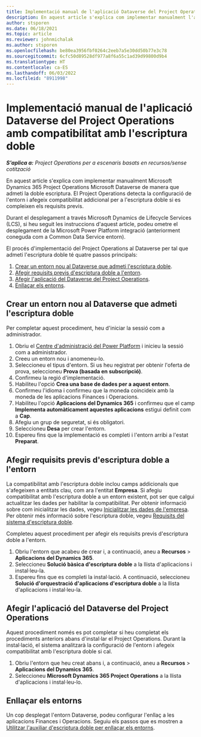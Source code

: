 ```yaml
---
title: Implementació manual de l'aplicació Dataverse del Project Operations amb compatibilitat amb l'escriptura doble
description: En aquest article s'explica com implementar manualment l'aplicació Project Operations Dataverse perquè admeti la doble escriptura.
author: stsporen
ms.date: 06/18/2021
ms.topic: article
ms.reviewer: johnmichalak
ms.author: stsporen
ms.openlocfilehash: be80ea3956fbf0264c2eeb7a5e30dd50b77e3c78
ms.sourcegitcommit: 6cfc50d89528df977a8f6a55c1ad39d99800d9b4
ms.translationtype: HT
ms.contentlocale: ca-ES
ms.lasthandoff: 06/03/2022
ms.locfileid: "8911998"
---
```

# <a name="manually-deploy-the-project-operations-dataverse-app-with-dual-write-support"></a>Implementació manual de l'aplicació Dataverse del Project Operations amb compatibilitat amb l'escriptura doble

_**S'aplica a:** Project Operations per a escenaris basats en recursos/sense cotització_

En aquest article s'explica com implementar manualment Microsoft Dynamics 365 Project Operations Microsoft Dataverse de manera que admeti la doble escriptura. El Project Operations detecta la configuració de l'entorn i afegeix compatibilitat addicional per a l'escriptura doble si es compleixen els requisits previs.

Durant el desplegament a través Microsoft Dynamics de Lifecycle Services (LCS), si heu seguit les instruccions d'aquest article, podeu ometre el desplegament de la Microsoft Power Platform integració (anteriorment coneguda com a Common Data Service entorn).

El procés d'implementació del Project Operations al Dataverse per tal que admeti l'escriptura doble té quatre passos principals:

1. [Crear un entorn nou al Dataverse que admeti l'escriptura doble](#create).
2. [Afegir requisits previs d'escriptura doble a l'entorn](#prerequisites).
3. [Afegir l'aplicació del Dataverse del Project Operations](#dataverse).
4. [Enllaçar els entorns](#link).

## <a name="create-a-new-environment-in-dataverse-that-supports-dual-write"></a><a name="create"></a>Crear un entorn nou al Dataverse que admeti l'escriptura doble

Per completar aquest procediment, heu d'iniciar la sessió com a administrador.

1. Obriu el [Centre d'administració del Power Platform](https://admin.powerplatform.com) i inicieu la sessió com a administrador.
2. Creeu un entorn nou i anomeneu-lo.
3. Seleccioneu el tipus d'entorn. Si us heu registrat per obtenir l'oferta de prova, seleccioneu **Prova (basada en subscripció)**.
4. Confirmeu la regió d'implementació.
5. Habiliteu l'opció **Crea una base de dades per a aquest entorn**. 
6. Confirmeu l'idioma i confirmeu que la moneda coincideix amb la moneda de les aplicacions Finances i Operacions.
7. Habiliteu l'opció **Aplicacions del Dynamics 365** i confirmeu que el camp **Implementa automàticament aquestes aplicacions** estigui definit com a **Cap**.
8. Afegiu un grup de seguretat, si és obligatori.
9. Seleccioneu **Desa** per crear l'entorn.
10. Espereu fins que la implementació es completi i l'entorn arribi a l'estat **Preparat**.

## <a name="add-dual-write-prerequisites-to-the-environment"></a><a name="prerequisites"></a>Afegir requisits previs d'escriptura doble a l'entorn

La compatibilitat amb l'escriptura doble inclou camps addicionals que s'afegeixen a entitats clau, com ara l'entitat **Empresa**. Si afegiu compatibilitat amb l'escriptura doble a un entorn existent, pot ser que calgui actualitzar les dades per habilitar la compatibilitat. Per obtenir informació sobre com inicialitzar les dades, vegeu [Inicialitzar les dades de l'empresa](/dynamics365/fin-ops-core/dev-itpro/data-entities/dual-write/bootstrap-company-data). Per obtenir més informació sobre l'escriptura doble, vegeu [Requisits del sistema d'escriptura doble](/dynamics365/fin-ops-core/dev-itpro/data-entities/dual-write/dual-write-system-req).

Completeu aquest procediment per afegir els requisits previs d'escriptura doble a l'entorn.

1. Obriu l'entorn que acabeu de crear i, a continuació, aneu a **Recursos** \> **Aplicacions del Dynamics 365**.
2. Seleccioneu **Solució bàsica d'escriptura doble** a la llista d'aplicacions i instal·leu-la.
3. Espereu fins que es completi la instal·lació. A continuació, seleccioneu **Solució d'orquestració d'aplicacions d'escriptura doble** a la llista d'aplicacions i instal·leu-la.

## <a name="add-the-project-operations-dataverse-app"></a><a name="dataverse"></a>Afegir l'aplicació del Dataverse del Project Operations

Aquest procediment només es pot completar si heu completat els procediments anteriors abans d'instal·lar el Project Operations. Durant la instal·lació, el sistema analitzarà la configuració de l'entorn i afegeix compatibilitat amb l'escriptura doble si cal.

1. Obriu l'entorn que heu creat abans i, a continuació, aneu a **Recursos** \> **Aplicacions del Dynamics 365**.
2. Seleccioneu **Microsoft Dynamics 365 Project Operations** a la llista d'aplicacions i instal·leu-lo.

## <a name="link-your-environments"></a><a name="link"></a>Enllaçar els entorns

Un cop desplegat l'entorn Dataverse, podeu configurar l'enllaç a les aplicacions Finances i Operacions. Seguiu els passos que es mostren a [Utilitzar l'auxiliar d'escriptura doble per enllaçar els entorns](/dynamics365/fin-ops-core/dev-itpro/data-entities/dual-write/link-your-environment).
